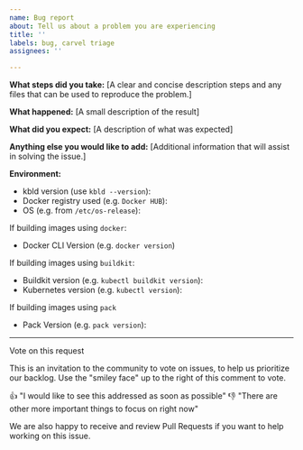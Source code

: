 ```yaml
---
name: Bug report
about: Tell us about a problem you are experiencing
title: ''
labels: bug, carvel triage
assignees: ''

---
```


**What steps did you take:**
[A clear and concise description steps and any files that can be used to reproduce the problem.]

**What happened:**
[A small description of the result]

**What did you expect:**
[A description of what was expected]


**Anything else you would like to add:**
[Additional information that will assist in solving the issue.]


**Environment:**

- kbld version (use `kbld --version`):
- Docker registry used (e.g. `Docker HUB`): 
- OS (e.g. from `/etc/os-release`):

If building images using `docker`:
- Docker CLI Version (e.g. `docker version`)

If building images using `buildkit`:
- Buildkit version (e.g. `kubectl buildkit version`):
- Kubernetes version (e.g. `kubectl version`):

If building images using `pack`
- Pack Version (e.g. `pack version`):

---
Vote on this request

This is an invitation to the community to vote on issues, to help us prioritize our backlog. Use the "smiley face" up to the right of this comment to vote.

👍 "I would like to see this addressed as soon as possible"
👎 "There are other more important things to focus on right now"

We are also happy to receive and review Pull Requests if you want to help working on this issue.
